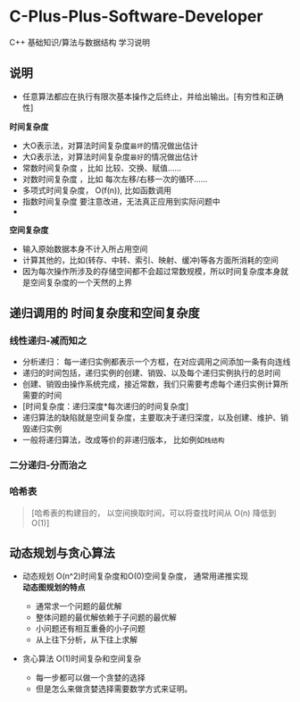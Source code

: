 # C-Plus-Plus-Software-Developer
C++  基础知识/算法与数据结构 学习说明



## 说明

- 任意算法都应在执行有限次基本操作之后终止，并给出输出。[有穷性和正确性]  

**时间复杂度**  
- 大O表示法，对算法时间复杂度`最坏`的情况做出估计  
- 大Ω表示法，对算法时间复杂度`最好`的情况做出估计  
- 常数时间复杂度 ，比如 比较、交换、赋值……  
- 对数时间复杂度 ，比如 每次左移/右移一次的循环……  
- 多项式时间复杂度， O(f(n)), 比如函数调用  
- 指数时间复杂度  要注意改进，无法真正应用到实际问题中  
- 

**空间复杂度**   
- 输入原始数据本身不计入所占用空间  
- 计算其他的，比如(转存、中转、索引、映射、缓冲)等各方面所消耗的空间  
- 因为每次操作所涉及的存储空间都不会超过常数规模，所以时间复杂度本身就是空间复杂度的一个天然的上界  

## 递归调用的 时间复杂度和空间复杂度  

### 线性递归-减而知之  
- 分析递归： 每一递归实例都表示一个方框，在对应调用之间添加一条有向连线  
- 递归的时间包括，递归实例的创建、销毁、以及每个递归实例执行的总时间  
- 创建、销毁由操作系统完成，接近常数，我们只需要考虑每个递归实例计算所需要的时间  
- [时间复杂度：递归深度*每次递归的时间复杂度]  
- 递归算法的缺陷就是空间复杂度，主要取决于递归深度，以及创建、维护、销毁递归实例  
- 一般将递归算法，改成等价的非递归版本， 比如例如`栈结构`  

### 二分递归-分而治之  


### 哈希表 
> [哈希表的构建目的， 以空间换取时间，可以将查找时间从 O(n) 降低到O(1)]

## 动态规划与贪心算法

- 动态规划 O(n^2)时间复杂度和O(0)空间复杂度， 通常用递推实现  
  **动态图规划的特点**
  * 通常求一个问题的最优解
  * 整体问题的最优解依赖于子问题的最优解
  * 小问题还有相互重叠的小子问题
  * 从上往下分析，从下往上求解
  
- 贪心算法 O(1)时间复杂和空间复杂
    * 每一步都可以做一个贪婪的选择
    * 但是怎么来做贪婪选择需要数学方式来证明。